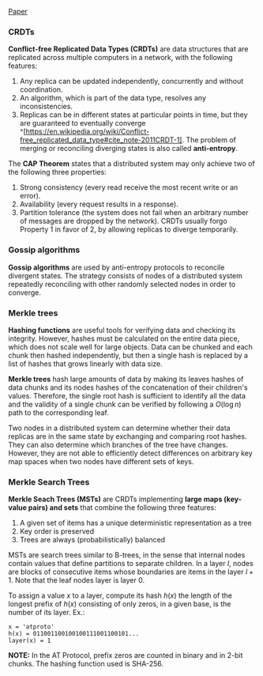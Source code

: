 [Paper](https://inria.hal.science/hal-02303490/document)

### CRDTs

**Conflict-free Replicated Data Types (CRDTs)** are data structures that are replicated across multiple computers in a network, with the following features:
1. Any replica can be updated independently, concurrently and without coordination.
2. An algorithm, which is part of the data type, resolves any inconsistencies.
3. Replicas can be in different states at particular points in time, but they are guaranteed to eventually converge ^[https://en.wikipedia.org/wiki/Conflict-free_replicated_data_type#cite_note-2011CRDT-1].
The problem of merging or reconciling diverging states is also called **anti-entropy**.

The **CAP Theorem** states that a distributed system may only achieve two of the following three properties:
1. Strong consistency (every read receive the most recent write or an error).
2. Availability (every request results in a response).
3. Partition tolerance (the system does not fail when an arbitrary number of messages are dropped by the network).
CRDTs usually forgo Property 1 in favor of 2, by allowing replicas to diverge temporarily.

### Gossip algorithms

**Gossip algorithms** are used by anti-entropy protocols to reconcile divergent states. The strategy consists of nodes of a distributed system repeatedly reconciling with other randomly selected nodes in order to converge.

### Merkle trees

**Hashing functions** are useful tools for verifying data and checking its integrity. However, hashes must be calculated on the entire data piece, which does not scale well for large objects. Data can be chunked and each chunk then hashed independently, but then a single hash is replaced by a list of hashes that grows linearly with data size.

**Merkle trees** hash large amounts of data by making its leaves hashes of data chunks and its nodes hashes of the concatenation of their children's values. Therefore, the single root hash is sufficient to identify all the data and the validity of a single chunk can be verified by following a $O(\log n)$ path to the corresponding leaf.

Two nodes in a distributed system can determine whether their data replicas are in the same state by exchanging and comparing root hashes. They can also determine which branches of the tree have changes. However, they are not able to efficiently detect differences on arbitrary key map spaces when two nodes have different sets of keys.

### Merkle Search Trees

**Merkle Seach Trees (MSTs)** are CRDTs implementing **large maps (key-value pairs) and sets** that combine the following three features:
1. A given set of items has a unique deterministic representation as a tree
2. Key order is preserved
3. Trees are always (probabilistically) balanced

MSTs are search trees similar to B-trees, in the sense that internal nodes contain values that define partitions to separate children. In a layer $l$, nodes are blocks of consecutive items whose boundaries are items in the layer $l+1$. Note that the leaf nodes layer is layer 0.

To assign a value $x$ to a layer, compute its hash $h(x)$ the length of the longest prefix of $h(x)$ consisting of only zeros, in a given base, is the number of its layer. Ex.:
```
x = 'atproto'
h(x) = 011001100100100111001100101...
layer(x) = 1
```

**NOTE:** In the AT Protocol, prefix zeros are counted in binary and in 2-bit chunks. The hashing function used is SHA-256.